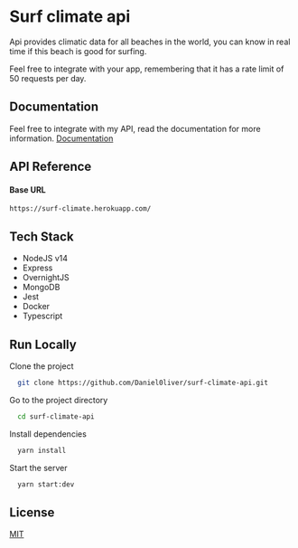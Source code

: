 # Surf climate api

Api provides climatic data for all beaches in the world, you can know in real time if this beach is good for surfing.

Feel free to integrate with your app, remembering that it has a rate limit of 50 requests per day.

## Documentation

Feel free to integrate with my API, read the documentation for more information.
[Documentation](https://surf-climate.herokuapp.com/docs)

## API Reference

#### Base URL

`
  https://surf-climate.herokuapp.com/
`

## Tech Stack

- NodeJS v14
- Express
- OvernightJS
- MongoDB
- Jest
- Docker
- Typescript

## Run Locally

Clone the project

```bash
  git clone https://github.com/Daniel0liver/surf-climate-api.git
```

Go to the project directory

```bash
  cd surf-climate-api
```

Install dependencies

```bash
  yarn install
```

Start the server

```bash
  yarn start:dev
```

## License

[MIT](https://choosealicense.com/licenses/mit/)
